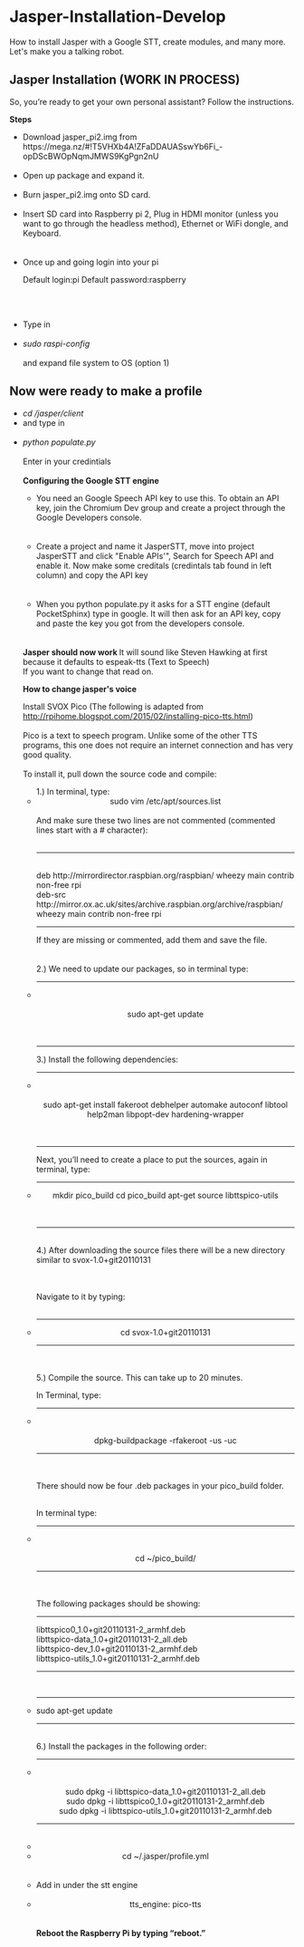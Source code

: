 # Jasper-Installation-Develop
How to install Jasper with a Google STT, create modules, and many more. Let's make you a talking robot.

<h2><b>Jasper Installation (WORK IN PROCESS)</b></h2>

So, you’re ready to get your own personal assistant? Follow the instructions.

<b>Steps</b>
<ul>

  <li>Download jasper_pi2.img from https://mega.nz/#!T5VHXb4A!ZFaDDAUASswYb6Fi_-opDScBWOpNqmJMWS9KgPgn2nU </li><br>

<li>Open up package and expand it. </li><br>


<li>Burn jasper_pi2.img onto SD card.</li><br>


<li>Insert SD card into Raspberry pi 2, Plug in HDMI monitor (unless you want to go through the headless method), Ethernet or WiFi dongle, and Keyboard.</li><br><br>

<li>Once up and going login into your pi

Default login:pi Default password:raspberry</li><br><br>

<li>Type in </li><br><li><i> sudo raspi-config</i></li><br> and expand file system to OS (option 1)</li><br>
</ul>

<h2> <b> Now were ready to make a profile</b> </h2>
<ul>
<li><i>cd /jasper/client</i> <br><li>and type in</li><br><li><i> python populate.py</i></li><br>
Enter in your credintials
</li>
<br><br>
<b>Configuring the Google STT engine</b>
<ul>
  <li>You need an Google Speech API key to use this. To obtain an API key, join the Chromium Dev group and create a project through the Google Developers console.</li><br><br>
<li>
Create a project and name it JasperSTT, move into project JasperSTT and click "Enable APIs'", Search for Speech API and enable it. Now make some creditals (credintals tab found in left column) and copy the API key </li><br><br>
<li>
When you python populate.py it asks for a STT engine (default PocketSphinx) type in google.
It will then ask for an API key, copy and paste the key you got from the developers console.
</li></ul><br><br>
<b> Jasper should now work </b>
It will sound like Steven Hawking at first because it defaults to espeak-tts (Text to Speech) <br>
If you want to change that read on.<br>

<b> How to change jasper's voice </b>

Install SVOX Pico
(The following is adapted from http://rpihome.blogspot.com/2015/02/installing-pico-tts.html)
<br><br>
Pico is a text to speech program.  Unlike some of the other TTS programs, this one does not require an internet connection and has very good quality.
<br><br>
To install it, pull down the source code and compile: <br>
<ul>
1.) In terminal, type:
<li>
<center>sudo vim /etc/apt/sources.list</center> <br>
And make sure these two lines are not commented (commented lines start with a # character):<br><br><hr>
<br>
deb http://mirrordirector.raspbian.org/raspbian/ wheezy main contrib non-free rpi <br>
deb-src http://mirror.ox.ac.uk/sites/archive.raspbian.org/archive/raspbian/ wheezy main contrib non-free rpi <br>
<hr>
If they are missing or commented, add them and save the file. <br>
</li><br><br>
2.) We need to update our packages, so in terminal type:
<hr><li><br><br>
<center>sudo apt-get update</center>
</li><br><br><hr>
3.) Install the following dependencies:
<hr><li><br><br>
<center>sudo apt-get install fakeroot debhelper automake autoconf libtool help2man libpopt-dev hardening-wrapper<center>
</li><br><br><hr>
Next, you’ll need to create a place to put the sources, again in terminal, type:
<hr><li>
<center>mkdir pico_build
cd pico_build
apt-get source libttspico-utils</center>
</li><br><br><hr><br>
4.) After downloading the source files there will be a new directory similar to svox-1.0+git20110131 <br><br><br>

Navigate to it by typing:<br><br>
<hr><li>
<center>cd svox-1.0+git20110131<center>
</li><hr><br><br>
5.) Compile the source.  This can take up to 20 minutes.<br>

In Terminal, type:
<hr><li><br><br>
<center>dpkg-buildpackage -rfakeroot -us -uc </center>
</li><hr><br><br>
There should now be four .deb packages in your pico_build folder.<br><br>

In terminal type:
<hr><li><br><br>
<center>cd ~/pico_build/ </center>
</li><hr><br><br>
The following packages should be showing:
<br><hr>
libttspico0_1.0+git20110131-2_armhf.deb<br>
libttspico-data_1.0+git20110131-2_all.deb<br>
libttspico-dev_1.0+git20110131-2_armhf.deb<br>
libttspico-utils_1.0+git20110131-2_armhf.deb<hr>
<br><hr><li>sudo apt-get update</li><hr><br>
6.) Install the packages in the following order:
<hr><li><br><br>
<center> sudo dpkg -i libttspico-data_1.0+git20110131-2_all.deb<br>
sudo dpkg -i libttspico0_1.0+git20110131-2_armhf.deb<br>
sudo dpkg -i libttspico-utils_1.0+git20110131-2_armhf.deb<br></center></li><hr>
<br><li>
<li>
<center>
cd ~/.jasper/profile.yml</center> </li><br><br>
<li> Add in under the stt engine </li><br>
<li> <center>tts_engine: pico-tts</center>
</li><br><br>
<b>Reboot the Raspberry Pi by typing “reboot.”</b></li></ul>
<br>
